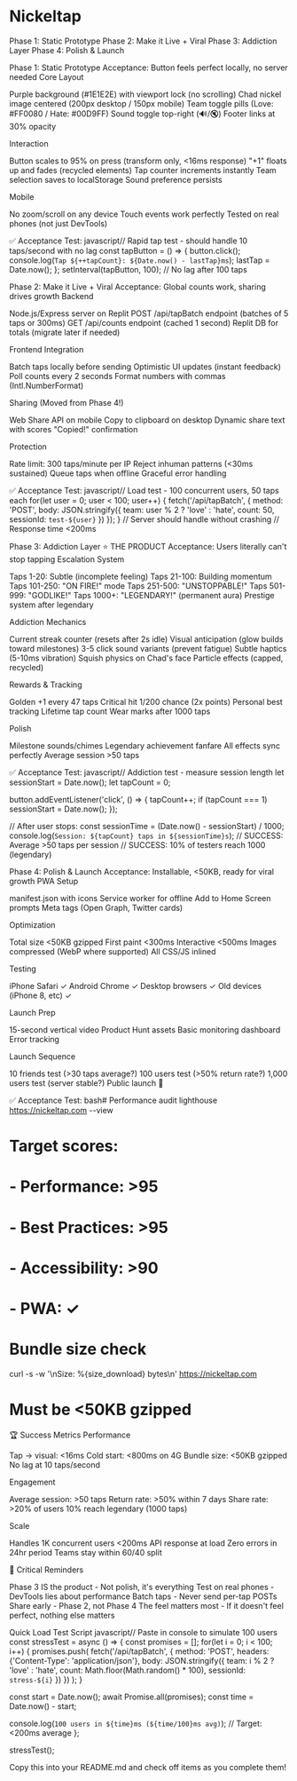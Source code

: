# Nickeltap


 Phase 1: Static Prototype
 Phase 2: Make it Live + Viral
 Phase 3: Addiction Layer
 Phase 4: Polish & Launch


Phase 1: Static Prototype
Acceptance: Button feels perfect locally, no server needed
Core Layout

 Purple background (#1E1E2E) with viewport lock (no scrolling)
 Chad nickel image centered (200px desktop / 150px mobile)
 Team toggle pills (Love: #FF0080 / Hate: #00D9FF)
 Sound toggle top-right (🔊/🔇)
 Footer links at 30% opacity

Interaction

 Button scales to 95% on press (transform only, <16ms response)
 "+1" floats up and fades (recycled elements)
 Tap counter increments instantly
 Team selection saves to localStorage
 Sound preference persists

Mobile

 No zoom/scroll on any device
 Touch events work perfectly
 Tested on real phones (not just DevTools)

✅ Acceptance Test:
javascript// Rapid tap test - should handle 10 taps/second with no lag
const tapButton = () => {
  button.click();
  console.log(`Tap ${++tapCount}: ${Date.now() - lastTap}ms`);
  lastTap = Date.now();
};
setInterval(tapButton, 100); // No lag after 100 taps

Phase 2: Make it Live + Viral
Acceptance: Global counts work, sharing drives growth
Backend

 Node.js/Express server on Replit
 POST /api/tapBatch endpoint (batches of 5 taps or 300ms)
 GET /api/counts endpoint (cached 1 second)
 Replit DB for totals (migrate later if needed)

Frontend Integration

 Batch taps locally before sending
 Optimistic UI updates (instant feedback)
 Poll counts every 2 seconds
 Format numbers with commas (Intl.NumberFormat)

Sharing (Moved from Phase 4!)

 Web Share API on mobile
 Copy to clipboard on desktop
 Dynamic share text with scores
 "Copied!" confirmation

Protection

 Rate limit: 300 taps/minute per IP
 Reject inhuman patterns (<30ms sustained)
 Queue taps when offline
 Graceful error handling

✅ Acceptance Test:
javascript// Load test - 100 concurrent users, 50 taps each
for(let user = 0; user < 100; user++) {
  fetch('/api/tapBatch', {
    method: 'POST',
    body: JSON.stringify({ 
      team: user % 2 ? 'love' : 'hate', 
      count: 50,
      sessionId: `test-${user}`
    })
  });
}
// Server should handle without crashing
// Response time <200ms

Phase 3: Addiction Layer ⭐ THE PRODUCT
Acceptance: Users literally can't stop tapping
Escalation System

 Taps 1-20: Subtle (incomplete feeling)
 Taps 21-100: Building momentum
 Taps 101-250: "ON FIRE!" mode
 Taps 251-500: "UNSTOPPABLE!"
 Taps 501-999: "GODLIKE!"
 Taps 1000+: "LEGENDARY!" (permanent aura)
 Prestige system after legendary

Addiction Mechanics

 Current streak counter (resets after 2s idle)
 Visual anticipation (glow builds toward milestones)
 3-5 click sound variants (prevent fatigue)
 Subtle haptics (5-10ms vibration)
 Squish physics on Chad's face
 Particle effects (capped, recycled)

Rewards & Tracking

 Golden +1 every 47 taps
 Critical hit 1/200 chance (2x points)
 Personal best tracking
 Lifetime tap count
 Wear marks after 1000 taps

Polish

 Milestone sounds/chimes
 Legendary achievement fanfare
 All effects sync perfectly
 Average session >50 taps

✅ Acceptance Test:
javascript// Addiction test - measure session length
let sessionStart = Date.now();
let tapCount = 0;

button.addEventListener('click', () => {
  tapCount++;
  if (tapCount === 1) sessionStart = Date.now();
});

// After user stops:
const sessionTime = (Date.now() - sessionStart) / 1000;
console.log(`Session: ${tapCount} taps in ${sessionTime}s`);
// SUCCESS: Average >50 taps per session
// SUCCESS: 10% of testers reach 1000 (legendary)

Phase 4: Polish & Launch
Acceptance: Installable, <50KB, ready for viral growth
PWA Setup

 manifest.json with icons
 Service worker for offline
 Add to Home Screen prompts
 Meta tags (Open Graph, Twitter cards)

Optimization

 Total size <50KB gzipped
 First paint <300ms
 Interactive <500ms
 Images compressed (WebP where supported)
 All CSS/JS inlined

Testing

 iPhone Safari ✓
 Android Chrome ✓
 Desktop browsers ✓
 Old devices (iPhone 8, etc) ✓

Launch Prep

 15-second vertical video
 Product Hunt assets
 Basic monitoring dashboard
 Error tracking

Launch Sequence

 10 friends test (>30 taps average?)
 100 users test (>50% return rate?)
 1,000 users test (server stable?)
 Public launch 🚀

✅ Acceptance Test:
bash# Performance audit
lighthouse https://nickeltap.com --view
# Target scores:
# - Performance: >95
# - Best Practices: >95
# - Accessibility: >90
# - PWA: ✓

# Bundle size check
curl -s -w '\nSize: %{size_download} bytes\n' https://nickeltap.com
# Must be <50KB gzipped

🏆 Success Metrics
Performance

 Tap → visual: <16ms
 Cold start: <800ms on 4G
 Bundle size: <50KB gzipped
 No lag at 10 taps/second

Engagement

 Average session: >50 taps
 Return rate: >50% within 7 days
 Share rate: >20% of users
 10% reach legendary (1000 taps)

Scale

 Handles 1K concurrent users
 <200ms API response at load
 Zero errors in 24hr period
 Teams stay within 60/40 split


🚨 Critical Reminders

Phase 3 IS the product - Not polish, it's everything
Test on real phones - DevTools lies about performance
Batch taps - Never send per-tap POSTs
Share early - Phase 2, not Phase 4
The feel matters most - If it doesn't feel perfect, nothing else matters


Quick Load Test Script
javascript// Paste in console to simulate 100 users
const stressTest = async () => {
  const promises = [];
  for(let i = 0; i < 100; i++) {
    promises.push(
      fetch('/api/tapBatch', {
        method: 'POST',
        headers: {'Content-Type': 'application/json'},
        body: JSON.stringify({
          team: i % 2 ? 'love' : 'hate',
          count: Math.floor(Math.random() * 100),
          sessionId: `stress-${i}`
        })
      })
    );
  }
  
  const start = Date.now();
  await Promise.all(promises);
  const time = Date.now() - start;
  
  console.log(`100 users in ${time}ms (${time/100}ms avg)`);
  // Target: <200ms average
};

stressTest();

Copy this into your README.md and check off items as you complete them!
